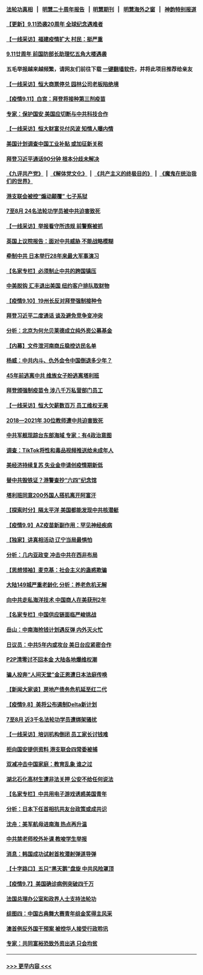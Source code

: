 #### [法轮功真相](https://github.com/gfw-breaker/truth/blob/master/README.md?t=0) &nbsp;&nbsp;|&nbsp;&nbsp; [明慧二十周年报告](https://github.com/gfw-breaker/mh-reports/blob/master/README.md?t=0) &nbsp;&nbsp;|&nbsp;&nbsp;[明慧期刊](https://github.com/gfw-breaker/mh-qikan) &nbsp;&nbsp;|&nbsp;&nbsp; [明慧海外之窗](https://github.com/gfw-breaker/mh-news/blob/master/README.md?t=0) &nbsp;&nbsp;|&nbsp;&nbsp; [神韵特别报道](https://github.com/gfw-breaker/mh-news/blob/master/shenyun.md?t=0)
#### [【更新】9.11恐袭20周年 全球纪念遇难者](../pages/nf4514/n13226388.md?t=09120452) 
#### [【一线采访】福建疫情扩大 村民：挺严重](../pages/nf4514/n13226261.md?t=09120452) 
#### [9.11廿周年 前国防部长助理忆五角大楼遇袭](../pages/nf4514/n13226566.md?t=09120452) 
#### 五毛举报越来越频繁，请网友们前往下载 [一键翻墙软件](https://github.com/gfw-breaker/ssr-accounts)，并将此项目推荐给亲友
#### [【一线采访】恒大商票停兑 园林公司老板陷绝境](../pages/nf4514/n13226050.md?t=09120452) 
#### [【疫情9.11】白宫：拜登将接种第三剂疫苗](../pages/nf4514/n13226194.md?t=09120452) 
#### [专家：保护国安 美国应切断与中共科技合作](../pages/nf4514/n13225433.md?t=09120452) 
#### [【一线采访】恒大财富兑付风波 知情人曝内情](../pages/nf4514/n13225230.md?t=09120452) 
#### [美国计划调查中国工业补贴 或加征新关税](../pages/nf4514/n13225374.md?t=09120452) 
#### [拜登习近平通话90分钟 根本分歧未解决](../pages/nf4514/n13225300.md?t=09120452) 
#### [《九评共产党》](https://github.com/begood0513/9ping.md/blob/master/README.md) &nbsp;|&nbsp; [《解体党文化》](../../../../jtdwh.md/blob/master/README.md)  &nbsp;|&nbsp; [《共产主义的终极目的》](../../../../gczydzjmd.md/blob/master/README.md) &nbsp;|&nbsp; [《魔鬼在统治我们的世界》](../../../../mgztzwmdsj.md/blob/master/README.md) 
#### [港支联会被控“煽动颠覆” 七子系狱](../pages/nf4514/n13225218.md?t=09120452) 
#### [7至8月 24名法轮功学员被中共迫害致死](../pages/nf4514/n13224163.md?t=09120452) 
#### [【一线采访】举报看守所违规 前警察被抓](../pages/nf4514/n13221359.md?t=09120452) 
#### [英国上议院报告：面对中共威胁 不能战略模糊](../pages/nf4514/n13224677.md?t=09120452) 
#### [牵制中共 日本举行28年来最大军事演习](../pages/nf4514/n13224927.md?t=09120452) 
#### [【名家专栏】必须制止中共的跨国镇压](../pages/nf4514/n13224394.md?t=09120452) 
#### [中美脱钩 汇丰退出美国 纽约客户排队取财物](../pages/nf4514/n13223477.md?t=09120452) 
#### [【疫情9.10】19州长反对拜登强制接种令](../pages/nf4514/n13224099.md?t=09120452) 
#### [拜登习近平二度通话 谈及避免竞争变冲突](../pages/nf4514/n13223382.md?t=09120452) 
#### [分析：北京为何允贝莱德成立纯外资公募基金](../pages/nf4514/n13222684.md?t=09120452) 
#### [【内幕】文件泄河南商丘稳控访民名单](../pages/nf4514/n13214082.md?t=09120452) 
#### [杨威：中共内斗、仇外会令中国倒退多少年？](../pages/nf4514/n13223018.md?t=09120452) 
#### [45年前逃离中共 维族女子盼逃离塔利班](../pages/nf4514/n13222514.md?t=09120452) 
#### [拜登颁强制疫苗令 涉八千万私营部门员工](../pages/nf4514/n13222903.md?t=09120452) 
#### [【一线采访】恒大欠薪数百万 员工维权无果](../pages/nf4514/n13222665.md?t=09120452) 
#### [2018—2021年 30位教师遭中共迫害致死](../pages/nf4514/n13221692.md?t=09120452) 
#### [中共军舰现踪台东部海域 专家：有4政治意图](../pages/nf4514/n13221959.md?t=09120452) 
#### [调查：TikTok将性和毒品视频推送给未成年人](../pages/nf4514/n13222380.md?t=09120452) 
#### [美经济持续复苏 失业金申请创疫情期新低](../pages/nf4514/n13222340.md?t=09120452) 
#### [替中共毁铁证？港警查抄“六四”纪念馆](../pages/nf4514/n13221684.md?t=09120452) 
#### [塔利班同意200外国人搭机离开阿富汗](../pages/nf4514/n13221884.md?t=09120452) 
#### [【探索时分】隔太平洋 美国都能发现中共核潜艇](../pages/nf4514/n13220203.md?t=09120452) 
#### [【疫情9.9】AZ疫苗新副作用：罕见神经疾病](../pages/nf4514/n13221572.md?t=09120452) 
#### [【独家】讲真相活动 辽宁当局最惧怕](../pages/nf4514/n13220489.md?t=09120452) 
#### [分析：几内亚政变 冲击中共在西非布局](../pages/nf4514/n13220742.md?t=09120452) 
#### [【思想领袖】麦克基：社会主义的蛊惑欺骗](../pages/nf4514/n13200641.md?t=09120452) 
#### [大陆149城严重老龄化 分析：养老危机无解](../pages/nf4514/n13220311.md?t=09120452) 
#### [向中共走私海洋技术 中国商人在美获刑2年](../pages/nf4514/n13220261.md?t=09120452) 
#### [【名家专栏】中国供应链面临严峻挑战](../pages/nf4514/n13219486.md?t=09120452) 
#### [岳山：中南海抢钱计划遇反弹 内外灭火忙](../pages/nf4514/n13220103.md?t=09120452) 
#### [日议员：中共5年内或攻台 美日台应紧密合作](../pages/nf4514/n13219561.md?t=09120452) 
#### [P2P清零讨不回本金 大陆各地爆维权潮](../pages/nf4514/n13219388.md?t=09120452) 
#### [骗人投奔“人间天堂”金正恩遭日本法庭传唤](../pages/nf4514/n13219591.md?t=09120452) 
#### [【新闻大家谈】房地产债务危机延至红二代](../pages/nf4514/n13219311.md?t=09120452) 
#### [【疫情9.8】美将公布遏制Delta新计划](../pages/nf4514/n13219000.md?t=09120452) 
#### [7至8月 近3千名法轮功学员遭绑架骚扰](../pages/nf4514/n13211820.md?t=09120452) 
#### [【一线采访】培训机构倒闭 员工家长讨钱难](../pages/nf4514/n13218756.md?t=09120452) 
#### [拒向国安提供资料 港支联会四常委被捕](../pages/nf4514/n13218477.md?t=09120452) 
#### [双减冲击中国家庭：教育乱象 谁之过](../pages/nf4514/n13213741.md?t=09120452) 
#### [湖北石化高材生遭非法关押 公安不给任何说法](../pages/nf4514/n13217441.md?t=09120452) 
#### [【名家专栏】中共用电子游戏诱惑美国青年](../pages/nf4514/n13217044.md?t=09120452) 
#### [分析：日本下任首相抗共友台政策或成共识](../pages/nf4514/n13217446.md?t=09120452) 
#### [沈舟：美军航母进南海 热点再升温](../pages/nf4514/n13217628.md?t=09120452) 
#### [中共禁老师校外补课 教唆学生举报](../pages/nf4514/n13217362.md?t=09120452) 
#### [消息：韩国成功试射首枚潜射弹道导弹](../pages/nf4514/n13217361.md?t=09120452) 
#### [【十字路口】五只“黑天鹅”盘旋 中共风险罩顶](../pages/nf4514/n13216994.md?t=09120452) 
#### [【疫情9.7】美国确诊病例突破四千万](../pages/nf4514/n13216485.md?t=09120452) 
#### [法国总理办公室和政界人士支持法轮功](../pages/nf4514/n13169310.md?t=09120452) 
#### [组图四：中国古典舞大赛青年组金奖得主风采](../pages/nf4514/n13215228.md?t=09120452) 
#### [澳首例反外国干预案 被控华人接受行政聆讯](../pages/nf4514/n13216258.md?t=09120452) 
#### [专家：共同富裕恐致外资出逃 只会均贫](../pages/nf4514/n13216235.md?t=09120452) 

----
#### [ >>> 更早内容 <<< ](../indexes/nf4514-earlier.md)
